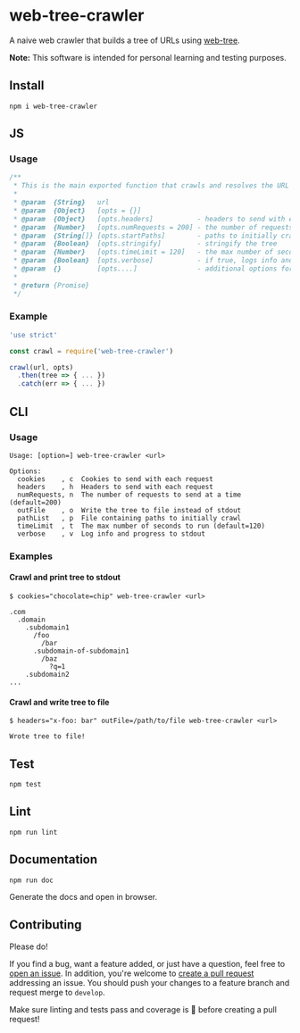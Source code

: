 # web-tree-crawler

A naive web crawler that builds a tree of URLs using [web-tree](https://www.npmjs.com/package/web-tree).

**Note:** This software is intended for personal learning and testing purposes.

## Install

`npm i web-tree-crawler`

## JS

### Usage

```js
/**
 * This is the main exported function that crawls and resolves the URL tree.
 *
 * @param  {String}   url
 * @param  {Object}   [opts = {}]
 * @param  {Object}   [opts.headers]           - headers to send with each request
 * @param  {Number}   [opts.numRequests = 200] - the number of requests to send at a time
 * @param  {String[]} [opts.startPaths]        - paths to initially crawl
 * @param  {Boolean}  [opts.stringify]         - stringify the tree
 * @param  {Number}   [opts.timeLimit = 120]   - the max number of seconds to run for
 * @param  {Boolean}  [opts.verbose]           - if true, logs info and progress to stdout
 * @param  {}         [opts....]               - additional options for #lib.request()
 *
 * @return {Promise}
 */
```

### Example

```js
'use strict'

const crawl = require('web-tree-crawler')

crawl(url, opts)
  .then(tree => { ... })
  .catch(err => { ... })
```

## CLI

### Usage

```
Usage: [option=] web-tree-crawler <url>

Options:
  cookies    , c  Cookies to send with each request
  headers    , h  Headers to send with each request
  numRequests, n  The number of requests to send at a time (default=200)
  outFile    , o  Write the tree to file instead of stdout
  pathList   , p  File containing paths to initially crawl
  timeLimit  , t  The max number of seconds to run (default=120)
  verbose    , v  Log info and progress to stdout
```

### Examples

#### Crawl and print tree to stdout

```
$ cookies="chocolate=chip" web-tree-crawler <url>

.com
  .domain
    .subdomain1
      /foo
        /bar
      .subdomain-of-subdomain1
        /baz
          ?q=1
    .subdomain2
...
```

#### Crawl and write tree to file

```
$ headers="x-foo: bar" outFile=/path/to/file web-tree-crawler <url>

Wrote tree to file!
```

## Test

`npm test`

## Lint

`npm run lint`

## Documentation

`npm run doc`

Generate the docs and open in browser.

## Contributing

Please do!

If you find a bug, want a feature added, or just have a question, feel free to [open an issue](https://github.com/zbo14/web-tree-crawler/issues/new). In addition, you're welcome to [create a pull request](https://github.com/zbo14/web-tree-crawler/compare/develop...) addressing an issue. You should push your changes to a feature branch and request merge to `develop`.

Make sure linting and tests pass and coverage is 💯 before creating a pull request!
